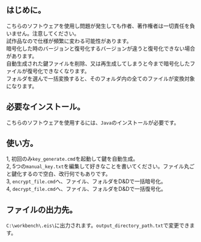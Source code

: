 ## はじめに。
こちらのソフトウェアを使用し問題が発生しても作者、著作権者は一切責任を負いません。注意してください。<br>
試作品なので仕様が頻繁に変わる可能性があります。<br>
暗号化した時のバージョンと復号化するバージョンが違うと復号化できない場合があります。<br>
自動生成された鍵ファイルを削除、又は再生成してしまうと今まで暗号化したファイルが復号化できなくなります。<br>
フォルダを選んで一括変換すると、そのフォルダ内の全てのファイルが変換対象になります。
## 必要なインストール。
こちらのソフトウェアを使用するには、`Java`のインストールが必要です。
## 使い方。
1, 初回のみ`key_generate.cmd`を起動して鍵を自動生成。<br>
2, 5つの`manual_key.txt`を編集して好きなことを書いてください。ファイル丸ごと鍵化するので空白、改行何でもありです。<br>
3, `encrypt_file.cmd`へ、ファイル、フォルダをD&Dで一括暗号化。<br>
4, `decrypt_file.cmd`へ、ファイル、フォルダをD&Dで一括復号化。
## ファイルの出力先。
`C:\workbench\.eis\`に出力されます。`output_directory_path.txt`で変更できます。
